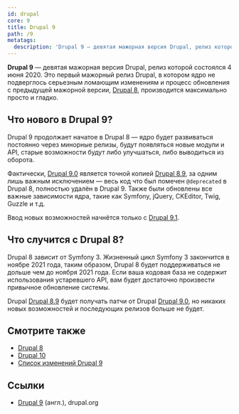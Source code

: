 ```yaml
---
id: drupal
core: 9
title: Drupal 9
path: /9
metatags:
  description: 'Drupal 9 — девятая мажорная версия Drupal, релиз которой состоялся 4 июня 2020.'
---
```


**Drupal 9** — девятая мажорная версия Drupal, релиз которой состоялся 4 июня 2020. Это первый мажорный релиз Drupal, в котором ядро не подверглось серьезным ломающим изменениям и процесс обновления с предыдущей мажорной версии, [Drupal 8](../8/drupal-8.md), производится максимально просто и гладко.

## Что нового в Drupal 9?

Drupal 9 продолжает начатое в Drupal 8 — ядро будет развиваться постоянно через минорные релизы, будут появляться новые модули и API, старые возможности будут либо улучшаться, либо выводиться из оборота.

Фактически, [Drupal 9.0](releases/release-9.0.0.md) является точной копией [Drupal 8.9](../8/releases/release-8.9.0.md), за одним лишь важным исключением — весь код что был помечен `@deprecated` в Drupal 8, полностью удалён в Drupal 9. Также были обновлены все важные зависимости ядра, такие как Symfony, jQuery, CKEditor, Twig, Guzzle и т.д.

Ввод новых возможностей начнётся только с [Drupal 9.1](releases/release-9.0.0.md).

## Что случится с Drupal 8?

Drupal 8 зависит от Symfony 3. Жизненный цикл Symfony 3 закончится в ноябре 2021 года, таким образом, Drupal 8 будет поддерживаться не дольше чем до ноября 2021 года. Если ваша кодовая база не содержит использования устаревшего API, вам будет достаточно произвести привычное обновление системы.

Drupal [Drupal 8.9](../8/releases/release-8.9.0.md) будет получать патчи от Drupal [Drupal 9.0](releases/release-9.0.0.md), но никаких новых возможностей и последующих релизов больше не будет.

## Смотрите также

- [Drupal 8](../8/drupal-8.md)
- [Drupal 10](../10/drupal-10.md)
- [Список изменений Drupal 9](releases/releases.md)

## Ссылки

- [Drupal 9](https://www.drupal.org/documentation/9) (англ.), drupal.org
